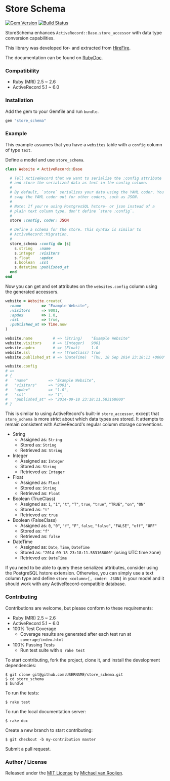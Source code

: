 # Store Schema

[![Gem Version](https://badge.fury.io/rb/store_schema.svg)](https://badge.fury.io/rb/store_schema)
[![Build Status](https://travis-ci.org/mrrooijen/store_schema.svg)](https://travis-ci.org/mrrooijen/store_schema)

StoreSchema enhances `ActiveRecord::Base.store_accessor` with data type conversion capabilities.

This library was developed for- and extracted from [HireFire].

The documentation can be found on [RubyDoc].


### Compatibility

- Ruby (MRI) 2.5 ~ 2.6
- ActiveRecord 5.1 ~ 6.0


### Installation

Add the gem to your Gemfile and run `bundle`.

```rb
gem "store_schema"
```


### Example

This example assumes that you have a `websites` table with a `config` column of type `text`.

Define a model and use `store_schema`.

```rb
class Website < ActiveRecord::Base

  # Tell ActiveRecord that we want to serialize the :config attribute
  # and store the serialized data as text in the config column.
  #
  # By default, `store` serializes your data using the YAML coder. You can
  # swap the YAML coder out for other coders, such as JSON.
  #
  # Note: If you're using PostgresSQL hstore- or json instead of a
  # plain text column type, don't define `store :config`.
  #
  store :config, coder: JSON

  # Define a schema for the store. This syntax is similar to
  # ActiveRecord::Migration.
  #
  store_schema :config do |s|
    s.string   :name
    s.integer  :visitors
    s.float    :apdex
    s.boolean  :ssl
    s.datetime :published_at
  end
end
```

Now you can get and set attributes on the `websites.config` column using
the generated accessors.

```rb
website = Website.create(
  :name         => "Example Website",
  :visitors     => 9001,
  :apdex        => 1.0,
  :ssl          => true,
  :published_at => Time.now
)

website.name         # => (String)    "Example Website"
website.visitors     # => (Integer)   9001
website.apdex        # => (Float)     1.0
website.ssl          # => (TrueClass) true
website.published_at # => (DateTime)  "Thu, 18 Sep 2014 23:18:11 +0000"

website.config
# =>
# {
#   "name"         => "Example Website",
#   "visitors"     => "9001",
#   "apdex"        => "1.0",
#   "ssl"          => "t",
#   "published_at" => "2014-09-18 23:18:11.583168000"
# }
```

This is similar to using ActiveRecord's built-in `store_accessor`, except
that `store_schema` is more strict about which data types are stored. It attempts
to remain consistent with ActiveRecord's regular column storage conventions.

* String
    * Assigned as: `String`
    * Stored as: `String`
    * Retrieved as: `String`
* Integer
    * Assigned as: `Integer`
    * Stored as: `String`
    * Retrieved as: `Integer`
* Float
    * Assigned as: `Float`
    * Stored as: `String`
    * Retrieved as: `Float`
* Boolean (TrueClass)
    * Assigned as: `1`, `"1"`, `"t"`, `"T"`, `true`, `"true"`, `"TRUE"`, `"on"`, `"ON"`
    * Stored as: `"t"`
    * Retrieved as: `true`
* Boolean (FalseClass)
    * Assigned as: `0`, `"0"`, `"f"`, `"F"`, `false`, `"false"`, `"FALSE"`, `"off"`, `"OFF"`
    * Stored as: `"f"`
    * Retrieved as: `false`
* DateTime
    * Assigned as: `Date`, `Time`, `DateTime`
    * Stored as: `"2014-09-18 23:18:11.583168000"` (using UTC time zone)
    * Retrieved as: `DateTime`

If you need to be able to query these serialized attributes, consider using
the PostgreSQL hstore extension. Otherwise, you can simply use a text column type
and define `store <column>[, coder: JSON]` in your model and it should work with
any ActiveRecord-compatible database.


### Contributing

Contributions are welcome, but please conform to these requirements:

- Ruby (MRI) 2.5 ~ 2.6
- ActiveRecord 5.1 ~ 6.0
- 100% Test Coverage
    - Coverage results are generated after each test run at `coverage/index.html`
- 100% Passing Tests
    - Run test suite with `$ rake test`

To start contributing, fork the project, clone it, and install the development dependencies:

```
$ git clone git@github.com:USERNAME/store_schema.git
$ cd store_schema
$ bundle
```

To run the tests:

```
$ rake test
```

To run the local documentation server:

```
$ rake doc
```

Create a new branch to start contributing:

```
$ git checkout -b my-contribution master
```

Submit a pull request.


### Author / License

Released under the [MIT License] by [Michael van Rooijen].

[Michael van Rooijen]: https://twitter.com/mrrooijen
[HireFire]: https://www.hirefire.io
[Passing Specs]: https://travis-ci.org/mrrooijen/store_schema
[RubyDoc]: https://rubydoc.info/github/mrrooijen/store_schema/master/frames
[MIT License]: https://github.com/mrrooijen/store_schema/blob/master/LICENSE
